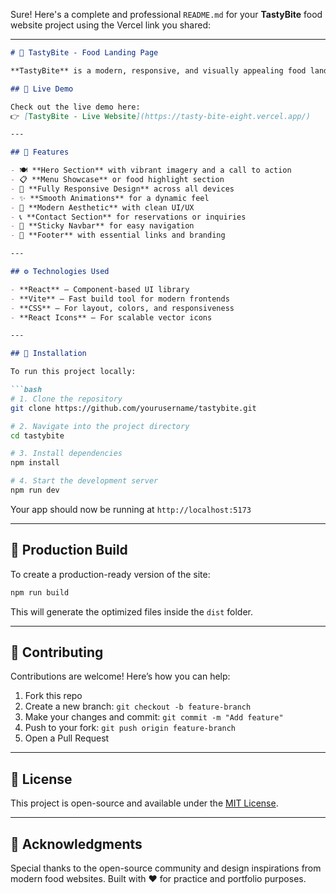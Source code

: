 Sure! Here's a complete and professional `README.md` for your **TastyBite** food website project using the Vercel link you shared:

---

```markdown
# 🍔 TastyBite - Food Landing Page

**TastyBite** is a modern, responsive, and visually appealing food landing page designed to showcase mouth-watering dishes and attract customers to a food business or restaurant. Built with **React** and **Vite**, this project is optimized for performance and smooth user interaction.

## 🔗 Live Demo

Check out the live demo here:  
👉 [TastyBite - Live Website](https://tasty-bite-eight.vercel.app/)

---

## 🎯 Features

- 🍽️ **Hero Section** with vibrant imagery and a call to action
- 📋 **Menu Showcase** or food highlight section
- 📱 **Fully Responsive Design** across all devices
- ✨ **Smooth Animations** for a dynamic feel
- 🎨 **Modern Aesthetic** with clean UI/UX
- 📞 **Contact Section** for reservations or inquiries
- 📌 **Sticky Navbar** for easy navigation
- 🦶 **Footer** with essential links and branding

---

## ⚙️ Technologies Used

- **React** – Component-based UI library
- **Vite** – Fast build tool for modern frontends
- **CSS** – For layout, colors, and responsiveness
- **React Icons** – For scalable vector icons

---

## 📁 Installation

To run this project locally:

```bash
# 1. Clone the repository
git clone https://github.com/yourusername/tastybite.git

# 2. Navigate into the project directory
cd tastybite

# 3. Install dependencies
npm install

# 4. Start the development server
npm run dev
```

Your app should now be running at `http://localhost:5173`

---

## 🧱 Production Build

To create a production-ready version of the site:

```bash
npm run build
```

This will generate the optimized files inside the `dist` folder.

---

## 🤝 Contributing

Contributions are welcome! Here’s how you can help:

1. Fork this repo
2. Create a new branch: `git checkout -b feature-branch`
3. Make your changes and commit: `git commit -m "Add feature"`
4. Push to your fork: `git push origin feature-branch`
5. Open a Pull Request

---

## 📄 License

This project is open-source and available under the [MIT License](LICENSE).

---

## 🙌 Acknowledgments

Special thanks to the open-source community and design inspirations from modern food websites. Built with ❤️ for practice and portfolio purposes.

```
